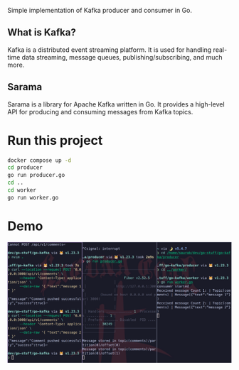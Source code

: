 

 Simple implementation of Kafka producer and consumer in Go.

## What is Kafka?
Kafka is a distributed event streaming platform. It is used for handling real-time data streaming, message queues, publishing/subscribing, and much more.

## Sarama
Sarama is a library for Apache Kafka written in Go. It provides a high-level API for producing and consuming messages from Kafka topics.

# Run this project

```bash
docker compose up -d
cd producer
go run producer.go
cd ..
cd worker
go run worker.go
```

# Demo

![demo](demo.png)